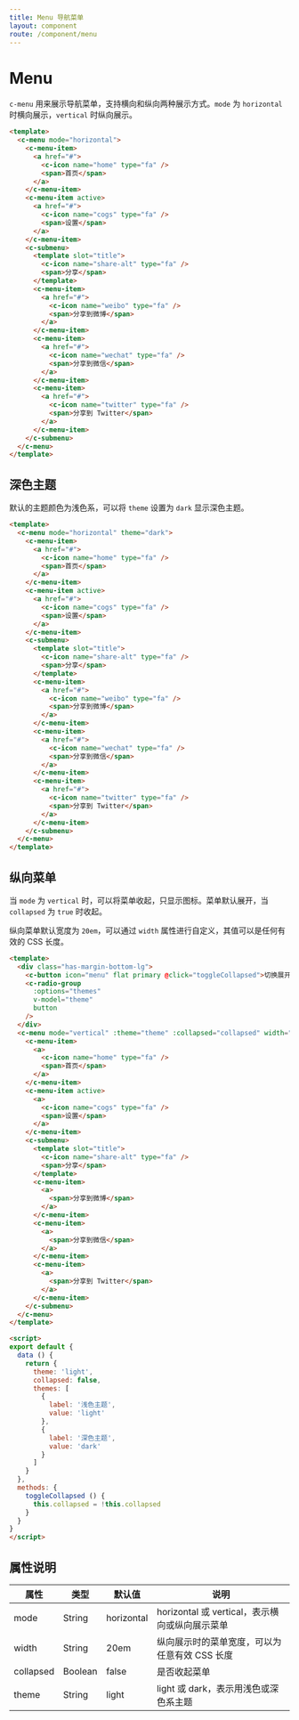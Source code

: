 ```yaml
---
title: Menu 导航菜单
layout: component
route: /component/menu
---
```


# Menu

`c-menu` 用来展示导航菜单，支持横向和纵向两种展示方式。`mode` 为 `horizontal` 时横向展示，`vertical` 时纵向展示。

```html
<template>
  <c-menu mode="horizontal">
    <c-menu-item>
      <a href="#">
        <c-icon name="home" type="fa" />
        <span>首页</span>
      </a>
    </c-menu-item>
    <c-menu-item active>
      <a href="#">
        <c-icon name="cogs" type="fa" />
        <span>设置</span>
      </a>
    </c-menu-item>
    <c-submenu>
      <template slot="title">
        <c-icon name="share-alt" type="fa" />
        <span>分享</span>
      </template>
      <c-menu-item>
        <a href="#">
          <c-icon name="weibo" type="fa" />
          <span>分享到微博</span>
        </a>
      </c-menu-item>
      <c-menu-item>
        <a href="#">
          <c-icon name="wechat" type="fa" />
          <span>分享到微信</span>
        </a>
      </c-menu-item>
      <c-menu-item>
        <a href="#">
          <c-icon name="twitter" type="fa" />
          <span>分享到 Twitter</span>
        </a>
      </c-menu-item>
    </c-submenu>
  </c-menu>
</template>
```

## 深色主题

默认的主题颜色为浅色系，可以将 `theme` 设置为 `dark` 显示深色主题。

```html
<template>
  <c-menu mode="horizontal" theme="dark">
    <c-menu-item>
      <a href="#">
        <c-icon name="home" type="fa" />
        <span>首页</span>
      </a>
    </c-menu-item>
    <c-menu-item active>
      <a href="#">
        <c-icon name="cogs" type="fa" />
        <span>设置</span>
      </a>
    </c-menu-item>
    <c-submenu>
      <template slot="title">
        <c-icon name="share-alt" type="fa" />
        <span>分享</span>
      </template>
      <c-menu-item>
        <a href="#">
          <c-icon name="weibo" type="fa" />
          <span>分享到微博</span>
        </a>
      </c-menu-item>
      <c-menu-item>
        <a href="#">
          <c-icon name="wechat" type="fa" />
          <span>分享到微信</span>
        </a>
      </c-menu-item>
      <c-menu-item>
        <a href="#">
          <c-icon name="twitter" type="fa" />
          <span>分享到 Twitter</span>
        </a>
      </c-menu-item>
    </c-submenu>
  </c-menu>
</template>
```

## 纵向菜单

当 `mode` 为 `vertical` 时，可以将菜单收起，只显示图标。菜单默认展开，当 `collapsed` 为 `true` 时收起。

纵向菜单默认宽度为 `20em`，可以通过 `width` 属性进行自定义，其值可以是任何有效的 CSS 长度。

```html
<template>
  <div class="has-margin-bottom-lg">
    <c-button icon="menu" flat primary @click="toggleCollapsed">切换展开收起</c-button>
    <c-radio-group
      :options="themes"
      v-model="theme"
      button
    />
  </div>
  <c-menu mode="vertical" :theme="theme" :collapsed="collapsed" width="200px">
    <c-menu-item>
      <a>
        <c-icon name="home" type="fa" />
        <span>首页</span>
      </a>
    </c-menu-item>
    <c-menu-item active>
      <a>
        <c-icon name="cogs" type="fa" />
        <span>设置</span>
      </a>
    </c-menu-item>
    <c-submenu>
      <template slot="title">
        <c-icon name="share-alt" type="fa" />
        <span>分享</span>
      </template>
      <c-menu-item>
        <a>
          <span>分享到微博</span>
        </a>
      </c-menu-item>
      <c-menu-item>
        <a>
          <span>分享到微信</span>
        </a>
      </c-menu-item>
      <c-menu-item>
        <a>
          <span>分享到 Twitter</span>
        </a>
      </c-menu-item>
    </c-submenu>
  </c-menu>
</template>

<script>
export default {
  data () {
    return {
      theme: 'light',
      collapsed: false,
      themes: [
        {
          label: '浅色主题',
          value: 'light'
        },
        {
          label: '深色主题',
          value: 'dark'
        }
      ]
    }
  },
  methods: {
    toggleCollapsed () {
      this.collapsed = !this.collapsed
    }
  }
}
</script>
```

## 属性说明

| 属性 | 类型 | 默认值 | 说明 |
|-----|------|-------|-----|
| mode | String | horizontal | horizontal 或 vertical，表示横向或纵向展示菜单 |
| width | String | 20em | 纵向展示时的菜单宽度，可以为任意有效 CSS 长度 |
| collapsed | Boolean | false | 是否收起菜单 |
| theme | String | light | light 或 dark，表示用浅色或深色系主题 |
